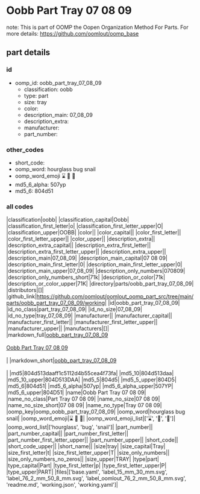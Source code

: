 # Oobb Part Tray 07 08 09  

note: This is part of OOMP the Oopen Organization Method For Parts. For more details: https://github.com/oomlout/oomp_base

##  part details





### id
* oomp_id: oobb_part_tray_07_08_09
  * classification: oobb
  * type: part
  * size: tray
  * color: 
  * description_main: 07_08_09
  * description_extra: 
  * manufacturer: 
  * part_number: 

### other_codes
* short_code: 
* oomp_word: hourglass bug snail
* oomp_word_emoji :hourglass: :bug: :snail:
* md5_6_alpha: 507yp
* md5_6: 804d51

### all codes 
|classification|oobb|
|classification_capital|Oobb|
|classification_first_letter|o|
|classification_first_letter_upper|O|
|classification_upper|OOBB|
|color||
|color_capital||
|color_first_letter||
|color_first_letter_upper||
|color_upper||
|description_extra||
|description_extra_capital||
|description_extra_first_letter||
|description_extra_first_letter_upper||
|description_extra_upper||
|description_main|07_08_09|
|description_main_capital|07 08 09|
|description_main_first_letter|0|
|description_main_first_letter_upper|0|
|description_main_upper|07_08_09|
|description_only_numbers|070809|
|description_only_numbers_short|71k|
|description_or_color|71k|
|description_or_color_upper|71K|
|directory|parts/oobb_part_tray_07_08_09|
|distributors|[]|
|github_link|https://github.com/oomlout/oomlout_oomp_part_src/tree/main/parts/oobb_part_tray_07_08_09/working|
|id|oobb_part_tray_07_08_09|
|id_no_class|part_tray_07_08_09|
|id_no_size|07_08_09|
|id_no_type|tray_07_08_09|
|manufacturer||
|manufacturer_capital||
|manufacturer_first_letter||
|manufacturer_first_letter_upper||
|manufacturer_upper||
|manufacturers|[]|
|markdown_full|[oobb_part_tray_07_08_09](https://github.com/oomlout/oomlout_oomp_part_src/tree/main/parts/oobb_part_tray_07_08_09/working)<br>[](https://github.com/oomlout/oomlout_oomp_part_src/tree/main/parts/oobb_part_tray_07_08_09/working)<br>[Oobb Part Tray 07 08 09](https://github.com/oomlout/oomlout_oomp_part_src/tree/main/parts/oobb_part_tray_07_08_09/working)<br><br>|
|markdown_short|[oobb_part_tray_07_08_09](https://github.com/oomlout/oomlout_oomp_part_src/tree/main/parts/oobb_part_tray_07_08_09/working)<br><br>|
|md5|804d513daaff1c5112d4b55cea4f73fa|
|md5_10|804d513daa|
|md5_10_upper|804D513DAA|
|md5_5|804d5|
|md5_5_upper|804D5|
|md5_6|804d51|
|md5_6_alpha|507yp|
|md5_6_alpha_upper|507YP|
|md5_6_upper|804D51|
|name|Oobb Part Tray 07 08 09|
|name_no_class|Part Tray 07 08 09|
|name_no_size|07 08 09|
|name_no_size_short|07 08 09|
|name_no_type|Tray 07 08 09|
|oomp_key|oomp_oobb_part_tray_07_08_09|
|oomp_word|hourglass bug snail|
|oomp_word_emoji|:hourglass: :bug: :snail:|
|oomp_word_emoji_list|[':hourglass:', ':bug:', ':snail:']|
|oomp_word_list|['hourglass', 'bug', 'snail']|
|part_number||
|part_number_capital||
|part_number_first_letter||
|part_number_first_letter_upper||
|part_number_upper||
|short_code||
|short_code_upper||
|short_name||
|size|tray|
|size_capital|Tray|
|size_first_letter|t|
|size_first_letter_upper|T|
|size_only_numbers||
|size_only_numbers_no_zeros||
|size_upper|TRAY|
|type|part|
|type_capital|Part|
|type_first_letter|p|
|type_first_letter_upper|P|
|type_upper|PART|
|files|['base.yaml', 'label_15_mm_30_mm.svg', 'label_76_2_mm_50_8_mm.svg', 'label_oomlout_76_2_mm_50_8_mm.svg', 'readme.md', 'working.json', 'working.yaml']|
